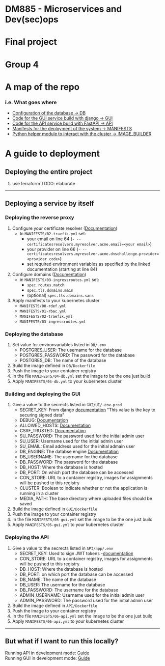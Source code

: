 # DM885 - Microservices and Dev(sec)ops
# Final project
# Group 4

# A map of the repo
### i.e. What goes where
- [Configuration of the database -> DB](DB)
- [Code for the GUI service build with django -> GUI](GUI)
- [Code for the API service build with FastAPI -> API](API)
- [Manifests for the deployment of the system -> MANIFESTS](MANIFESTS)
- [Python helper module to interact with the cluster -> IMAGE_BUILDER](IMAGE_BUILDER)

# A guide to deployment
## Deploying the entire project
1. use terraform 
TODO: elaborate

---
## Deploying a service by itself
### Deploying the reverse proxy
1. Configure your certificate resolver ([Documentation](https://doc.traefik.io/traefik/https/acme/#providers))
    - In `MANIFESTS/02-traefik.yml` set:
        - your email on line 64 (`- --certificatesresolvers.myresolver.acme.email=<your email>`)
        - your provider on line 66 (`- --certificatesresolvers.myresolver.acme.dnschallenge.provider=<provider code>`)
        - set required environment variables as specified by the linked documentation (starting at line 84)
1. Configure domains ([Documentation](https://doc.traefik.io/traefik/https/acme/#configuration-examples))
    - in `MANIFESTS/03-ingressroutes.yml` set:
        - `spec.routes.match`
        - `spec.tls.domains.main`
        - (optional) `spec.tls.domains.sans`
1. Apply manifests to your kubernetes cluster
    - `MANIFESTS/00-rdef.yml`
    - `MANIFESTS/01-rbac.yml`
    - `MANIFESTS/02-traefik.yml`
    - `MANIFESTS/03-ingressroutes.yml`

### Deploying the database
1. Set value for environvariables listed in `DB/.env`
    - POSTGRES_USER: The username for the database
    - POSTGRES_PASSWORD: The password for the database
    - POSTGRES_DB: The name of the database
1. Build the image defined in `DB/Dockerfile`
1. Push the image to your container registry
1. In the file `MANIFESTS/04-db.yml` set the image to be the one just build
1. Apply `MANIFESTS/04-db.yml` to your kubernetes cluster

### Building and deploying the GUI
1. Give a value to the secrects listed in `GUI/UI/.env.prod`
    - SECRET_KEY: From django [documentation](https://docs.djangoproject.com/en/5.0/topics/signing/) "This value is the key to securing signed data"
    - DEBUG: [Documentation](https://docs.djangoproject.com/en/5.0/ref/settings/#debug)
    - ALLOWED_HOSTS: [Documentation](https://docs.djangoproject.com/en/5.0/ref/settings/#allowed-hosts)
    - CSRF_TRUSTED: [Documentation](https://docs.djangoproject.com/en/5.0/ref/settings/#csrf-trusted-origins)
    - SU_PASSWORD: The password used for the initial admin user
    - SU_USER: Username used for the initial admin user
    - SU_EMAIL: Email address used for the initial admain user
    - DB_ENGINE: The databse engine [Documentation](https://docs.djangoproject.com/en/5.0/ref/databases/)
    - DB_USERNAME: The username for the database
    - DB_PASSWORD: The password for the database
    - DB_HOST: Where the database is hosted
    - DB_PORT: On which port the database can be accessed
    - CON_STORE: URL to a container registry, images for assignments will be pushed to this registry
    - CLUSTER: Boolean to indicate whether or not the application is running in a cluster
    - MEDIA_PATH: The base directory where uploaded files should be saved
1. Build the image defined in `GUI/Dockerfile`
1. Push the image to your container registry
1. In the file `MANIFESTS/05-gui.yml` set the image to be the one just build
1. Apply `MANIFESTS/05-gui.yml` to your kubernetes cluster


### Deploying the API
1. Give a value to the secrects listed in `API/app/.env`
    - SECRET_KEY: Used to sign JWT tokens -[documentation](https://fastapi.tiangolo.com/tutorial/security/oauth2-jwt/#handle-jwt-tokens)
    - CON_STORE: URL to a container registry, images for assignments will be pushed to this registry
    - DB_HOST: Where the database is hosted
    - DB_PORT: on which port the database can be accessed
    - DB_NAME: The name of the database
    - DB_USER: The username for the database
    - DB_PASSWORD: The username for the database
    - ADMIN_USERNAME: Username used for the initial admin user
    - ADMIN_PASSWORD: The password used for the initial admin user
1. Build the image defined in `API/Dockerfile`
1. Push the image to your container registry
1. In the file `MANIFESTS/06-api.yml` set the image to be the one just build
1. Apply `MANIFESTS/06-api.yml` to your kubernetes cluster

---
## But what if I want to run this locally?
<!---
[//]: # ([This](https://youtu.be/Ef9QnZVpVd8?si=GJXBrbplXsq9dCLL)</br>)
-->
Running API in development mode: [Guide](API/README.md)</br>
Running GUI in development mode: [Guide](GUI/README.md)</br>
